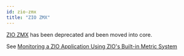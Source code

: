 ```yaml
---
id: zio-zmx
title: "ZIO ZMX"
---
```


[ZIO ZMX](https://github.com/zio/zio-zmx) has been deprecated and been moved into core.

See [Monitoring a ZIO Application Using ZIO's Built-in Metric System](https://zio.dev/guides/tutorials/monitor-a-zio-application-using-zio-built-in-metric-system)

